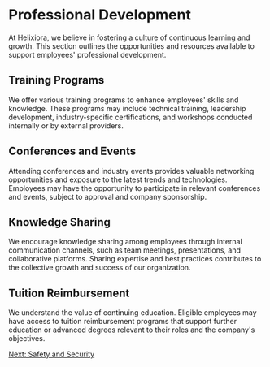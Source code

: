 # Professional Development

At Helixiora, we believe in fostering a culture of continuous learning and growth. This section outlines the opportunities and resources available to support employees' professional development.

## Training Programs

We offer various training programs to enhance employees' skills and knowledge. These programs may include technical training, leadership development, industry-specific certifications, and workshops conducted internally or by external providers.

## Conferences and Events

Attending conferences and industry events provides valuable networking opportunities and exposure to the latest trends and technologies. Employees may have the opportunity to participate in relevant conferences and events, subject to approval and company sponsorship.

## Knowledge Sharing

We encourage knowledge sharing among employees through internal communication channels, such as team meetings, presentations, and collaborative platforms. Sharing expertise and best practices contributes to the collective growth and success of our organization.

## Tuition Reimbursement

We understand the value of continuing education. Eligible employees may have access to tuition reimbursement programs that support further education or advanced degrees relevant to their roles and the company's objectives.

[Next: Safety and Security](safety-and-security.md)
